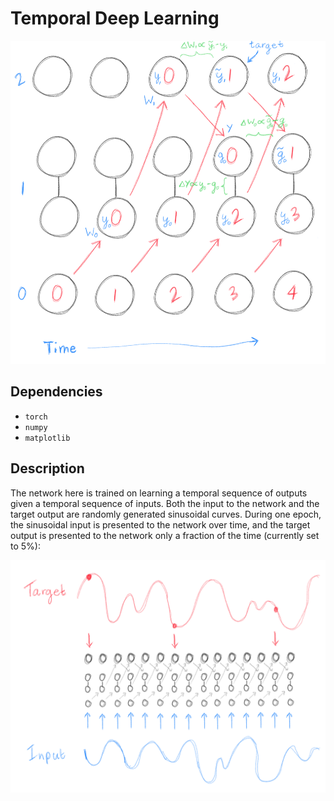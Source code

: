 # Temporal Deep Learning

![Network.png](Network.png)

## Dependencies

- `torch`
- `numpy`
- `matplotlib`

## Description

The network here is trained on learning a temporal sequence of outputs given a temporal sequence of inputs. Both the input to the network and the target output are randomly generated sinusoidal curves. During one epoch, the sinusoidal input is presented to the network over time, and the target output is presented to the network only a fraction of the time (currently set to 5%):

![InputTarget.png](InputTarget.png)
